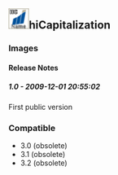 ## <img src='./logo.jpg' width='40' height='40'>hiCapitalization

### Images




#### Release Notes

##### 1.0 - 2009-12-01 20:55:02
First public version
### Compatible
 -  3.0 (obsolete)
 -   3.1 (obsolete)
 -   3.2 (obsolete)